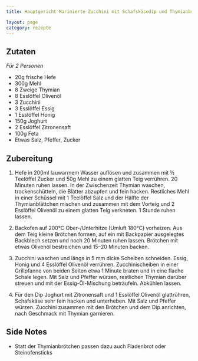 ```yaml
---
title: Hauptgericht Marinierte Zucchini mit Schafskäsedip und Thymianbrötchen

layout: page
category: rezepte
---
```


Zutaten
-------
*Für 2 Personen*

- 20g frische Hefe
- 300g Mehl
- 8 Zweige Thymian
- 8 Esslöffel Olivenöl
- 3 Zucchini
- 3 Esslöffel Essig
- 1 Esslöffel Honig
- 150g Joghurt
- 2 Esslöffel Zitronensaft
- 100g Feta
- Etwas Salz, Pfeffer, Zucker

Zubereitung
-----------
1. Hefe in 200ml lauwarmem Wasser auflösen und zusammen mit ½ Teelöffel Zucker und 50g Mehl zu einem glatten Teig verrühren. 20 Minuten ruhen lassen. In der Zwischenzeit Thymian waschen, trockenschütteln, die Blätter abzupfen und fein hacken. Restliches Mehl in einer Schüssel mit 1 Teelöffel Salz und der Hälfte der Thymianblättchen mischen und zusammen mit dem Vorteig und 2 Esslöffel Olivenöl zu einem glatten Teig verkneten. 1 Stunde ruhen lassen.
2. Backofen auf 200°C Ober-/Unterhitze (Umluft 180°C) vorheizen. Aus dem Teig kleine Brötchen formen, auf ein mit Backpapier ausgelegtes Backblech setzen und noch 20 Minuten ruhen lassen. Brötchen mit etwas Olivenöl bestreichen und 15–20 Minuten backen.

1. Zucchini waschen und längs in 5 mm dicke Scheiben schneiden. Essig, Honig und 4 Esslöffel Olivenöl verrühren. Zucchinischeiben in einer Grillpfanne von beiden Seiten etwa 1 Minute braten und in eine flache Schale legen. Mit Salz und Pfeffer würzen, restlichen Thymian darüber streuen und mit der Essig-Öl-Mischung beträufeln. Abkühlen lassen.
2. Für den Dip Joghurt mit Zitronensaft und 1 Esslöffel Olivenöl glattrühren, Schafskäse sehr fein hacken und unterheben. Mit Salz und Pfeffer würzen. Zucchini zusammen mit den Brötchen und dem Dip anrichten, nach Geschmack mit Thymian garnieren.

Side Notes
----------
- Statt der Thymianbrötchen passen dazu auch Fladenbrot oder Steinofensticks